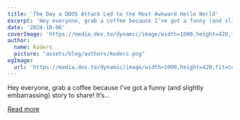 ```yaml
---
title: 'The Day a DDOS Attack Led to the Most Awkward Hello World'
excerpt: 'Hey everyone, grab a coffee because I’ve got a funny (and slightly embarrassing) story to share! It’s...'
date: '2024-10-06'
coverImage: 'https://media.dev.to/dynamic/image/width=1000,height=420,fit=cover,gravity=auto,format=auto/https%3A%2F%2Fdev-to-uploads.s3.amazonaws.com%2Fuploads%2Farticles%2F4a27y353zxd1mgmd5zz1.png'
author:
  name: Koders
  picture: "assets/blog/authors/koders.png"
ogImage:
  url: 'https://media.dev.to/dynamic/image/width=1000,height=420,fit=cover,gravity=auto,format=auto/https%3A%2F%2Fdev-to-uploads.s3.amazonaws.com%2Fuploads%2Farticles%2F4a27y353zxd1mgmd5zz1.png'
---
```


Hey everyone, grab a coffee because I’ve got a funny (and slightly embarrassing) story to share! It’s...

[Read more](https://dev.to/programmerraja/the-day-a-ddos-attack-led-to-the-worlds-most-awkward-hello-world-1dln)
